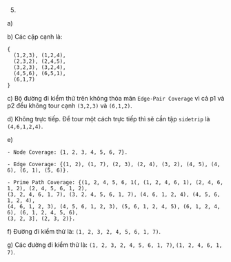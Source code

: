 5.
a)

b) Các cặp cạnh là:
```
{
  (1,2,3), (1,2,4),
  (2,3,2), (2,4,5),
  (3,2,3), (3,2,4),
  (4,5,6), (6,5,1),
  (6,1,7)
}
```
c) Bộ đường đi kiểm thử trên không thỏa mãn ```Edge-Pair Coverage``` vì cả p1 và p2 đều không tour cạnh ```(3,2,3)``` và ```(6,1,2)```.

d) Không trực tiếp. Để tour một cách trực tiếp thì sẽ cần tập ```sidetrip``` là ```(4,6,1,2,4)```.

e)
```
- Node Coverage: {1, 2, 3, 4, 5, 6, 7}.

- Edge Coverage: {(1, 2), (1, 7), (2, 3), (2, 4), (3, 2), (4, 5), (4, 6), (6, 1), (5, 6)}.

- Prime Path Coverage: {(1, 2, 4, 5, 6, 1(, (1, 2, 4, 6, 1), (2, 4, 6, 1, 2), (2, 4, 5, 6, 1, 2),
(3, 2, 4, 6, 1, 7), (3, 2, 4, 5, 6, 1, 7), (4, 6, 1, 2, 4), (4, 5, 6, 1, 2, 4),
(4, 6, 1, 2, 3), (4, 5, 6, 1, 2, 3), (5, 6, 1, 2, 4, 5), (6, 1, 2, 4, 6), (6, 1, 2, 4, 5, 6),
(3, 2, 3], (2, 3, 2)}.
```

f) Đường đi kiểm thử là: ```(1, 2, 3, 2, 4, 5, 6, 1, 7)```.

g) Các đường đi kiểm thử là: ```(1, 2, 3, 2, 4, 5, 6, 1, 7)```, ```(1, 2, 4, 6, 1, 7)```.

